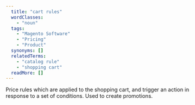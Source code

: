 ```yaml
---
  title: "cart rules"
  wordClasses: 
    - "noun"
  tags: 
    - "Magento Software"
    - "Pricing"
    - "Product"
  synonyms: []
  relatedTerms: 
    - "catalog rule"
    - "shopping cart"
  readMore: []
---
```

Price rules which are applied to the shopping cart, and trigger an action in response to a set of conditions. Used to create promotions.
